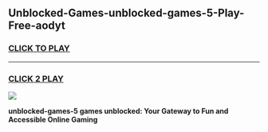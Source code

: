 
## Unblocked-Games-unblocked-games-5-Play-Free-aodyt
<h3>
<a href="https://premium76.site?title=unblocked-games-5&ref=18A1">CLICK TO PLAY</a></h3>
<hr>

<h3>
<a href="https://premium76.site?title=unblocked-games-5&ref=18A1">CLICK 2 PLAY</a>
  
</h3>

<a href="https://premium76.site?title=unblocked-games-5&ref=18A1"><img src="https://clearcache.store/games.png"></a>


**unblocked-games-5 games unblocked: Your Gateway to Fun and Accessible Online Gaming**
